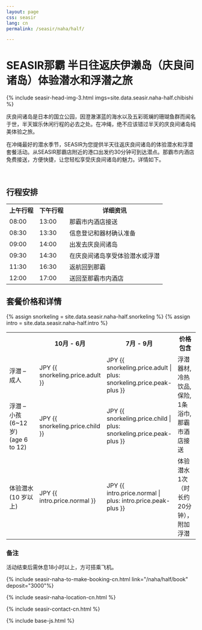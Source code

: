 ```yaml
---
layout: page
css: seasir
lang: cn
permalink: /seasir/naha/half/

---
```

<h1>SEASIR那霸 半日往返庆伊濑岛（庆良间诸岛）体验潜水和浮潜之旅</h1>
<!-- ((( kerama intro -->
{% include seasir-head-img-3.html imgs=site.data.seasir.naha-half.chibishi %}
<br />

庆良间诸岛是日本的国立公园，因澄澈湛蓝的海水以及五彩斑斓的珊瑚鱼群而闻名于世，半天娱乐休闲行程的必去之处。在冲绳，绝不应该错过半天的庆良间诸岛纯美体验之旅。

在冲绳最好的潜水季节，SEASIR为您提供半天往返庆良间诸岛的体验潜水和浮潜套餐活动。从SEASIR那霸店附近的港口出发约30分钟可到达潜点。那霸市内酒店免费接送，方便快捷，让您轻松享受庆良间诸岛的魅力。详情如下。

<!-- ))) kerama intro -->
<br />
<h2>行程安排</h2>
<table class="priceT">
  <tr><th>上午行程</th><th>下午行程</th><th class="c">详细资讯</th></tr>
  <tr><td>08:00</td><td>13:00</td><td>那霸市内酒店接送</td></tr>
  <tr><td>08:30</td><td>13:30</td><td>信息登记和器材确认准备</td></tr>
  <tr><td>09:00</td><td>14:00</td><td>出发去庆良间诸岛</td></tr>
  <tr><td>09:30</td><td>14:30</td><td>在庆良间诸岛享受体验潜水或浮潜</td></tr>
  <tr><td>11:30</td><td>16:30</td><td>返航回到那霸</td></tr>
  <tr><td>12:00</td><td>17:00</td><td>送回至那霸市内酒店</td></tr>
</table>

<h2>套餐价格和详情</h2>
<table class="priceT">
  <tr><th width="190"></th><th>10月 - 6月</th><th>7月 - 9月</th><th class="c">价格包含</th></tr>
  <tr><td>浮潜 – 成人</td>
{% assign snorkeling = site.data.seasir.naha-half.snorkeling %}
    <td>JPY <span class="money">{{ snorkeling.price.adult }}</span></td>
    <td>JPY <span class="money">{{ snorkeling.price.adult | plus: snorkeling.price.peak-plus }}</span></td>
<td rowspan="2">浮潜器材, 冷热饮品, 保险, 1条浴巾, 那霸市酒店接送</td></tr>
  <tr><td>浮潜 – 小孩 (6~12 岁)<br>(age 6 to 12)</td>
    <td>JPY <span class="money">{{ snorkeling.price.child }}</span></td>
    <td>JPY <span class="money">{{ snorkeling.price.child | plus: snorkeling.price.peak-plus }}</span></td>
</tr>
  <tr><td>体验潜水 (10 岁以上)</td>
{% assign intro = site.data.seasir.naha-half.intro %}
    <td>JPY <span class="money">{{ intro.price.normal }}</span></td>
    <td>JPY <span class="money">{{ intro.price.normal | plus: intro.price.peak-plus }}</span></td>
<td>体验潜水1次（时长约20分钟），附加浮潜</td></tr>
</table>
<h3 class="hl-red">备注</h3>
<p class="hl-red">活动结束后需休息18小时以上，方可搭乘飞机。</p>

{% include seasir-naha-to-make-booking-cn.html link="/naha/half/book" deposit="3000"%}

{% include seasir-naha-location-cn.html %}

{% include seasir-contact-cn.html %}

{% include base-js.html %}
<script src="{{site.baseurl}}{{site.js.url}}/cal.js"></script>

